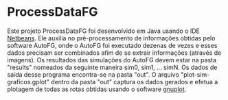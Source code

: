 # ProcessDataFG

Este projeto ProcessDataFG foi desenvolvido em Java usando o IDE [Netbeans](https://netbeans.org/). Ele auxilia no pré-processamento de informações obtidas pelo software AutoFG, onde o AutoFG foi executado dezenas de vezes e esses dados precisam ser combinados afim de se extrair informações (através de imagens). Os resultados das simulações do AutoFG devem estar na pasta "results" nomeados da seguinte maneira sim0, sim1, ... simN. Os dados de saída desse programa encontra-se na pasta "out". O arquivo "plot-sim-graficos.gplot" dentro da pasta "out" captura os dados gerados e efetua a plotagem de todas as rotas obtidas usando o software [gnuplot](http://www.gnuplot.info/). 
 
